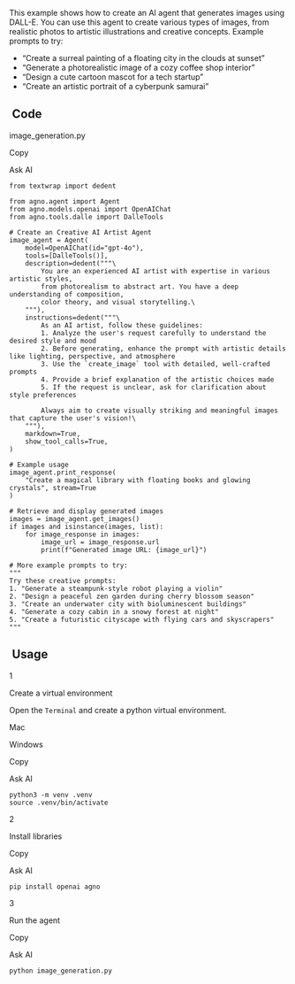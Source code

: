 This example shows how to create an AI agent that generates images using DALL-E.
You can use this agent to create various types of images, from realistic photos to artistic
illustrations and creative concepts.
Example prompts to try:

* “Create a surreal painting of a floating city in the clouds at sunset”
* “Generate a photorealistic image of a cozy coffee shop interior”
* “Design a cute cartoon mascot for a tech startup”
* “Create an artistic portrait of a cyberpunk samurai”

## [​](#code) Code

image\_generation.py

Copy

Ask AI

```
from textwrap import dedent

from agno.agent import Agent
from agno.models.openai import OpenAIChat
from agno.tools.dalle import DalleTools

# Create an Creative AI Artist Agent
image_agent = Agent(
    model=OpenAIChat(id="gpt-4o"),
    tools=[DalleTools()],
    description=dedent("""\
        You are an experienced AI artist with expertise in various artistic styles,
        from photorealism to abstract art. You have a deep understanding of composition,
        color theory, and visual storytelling.\
    """),
    instructions=dedent("""\
        As an AI artist, follow these guidelines:
        1. Analyze the user's request carefully to understand the desired style and mood
        2. Before generating, enhance the prompt with artistic details like lighting, perspective, and atmosphere
        3. Use the `create_image` tool with detailed, well-crafted prompts
        4. Provide a brief explanation of the artistic choices made
        5. If the request is unclear, ask for clarification about style preferences

        Always aim to create visually striking and meaningful images that capture the user's vision!\
    """),
    markdown=True,
    show_tool_calls=True,
)

# Example usage
image_agent.print_response(
    "Create a magical library with floating books and glowing crystals", stream=True
)

# Retrieve and display generated images
images = image_agent.get_images()
if images and isinstance(images, list):
    for image_response in images:
        image_url = image_response.url
        print(f"Generated image URL: {image_url}")

# More example prompts to try:
"""
Try these creative prompts:
1. "Generate a steampunk-style robot playing a violin"
2. "Design a peaceful zen garden during cherry blossom season"
3. "Create an underwater city with bioluminescent buildings"
4. "Generate a cozy cabin in a snowy forest at night"
5. "Create a futuristic cityscape with flying cars and skyscrapers"
"""
```

## [​](#usage) Usage

1

Create a virtual environment

Open the `Terminal` and create a python virtual environment.

Mac

Windows

Copy

Ask AI

```
python3 -m venv .venv
source .venv/bin/activate
```

2

Install libraries

Copy

Ask AI

```
pip install openai agno
```

3

Run the agent

Copy

Ask AI

```
python image_generation.py
```